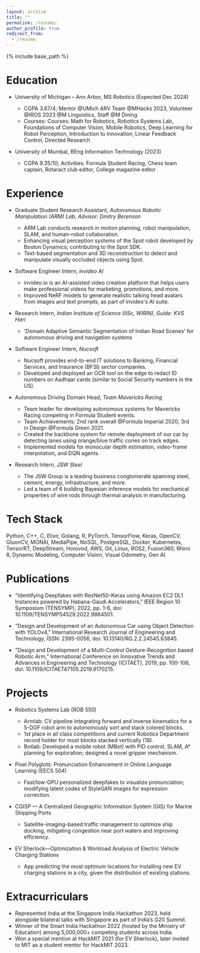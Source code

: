 ```yaml
---
layout: archive
title: ""
permalink: /resume/
author_profile: true
redirect_from:
  - /resume
---
```


{% include base_path %}


Education
======
* University of Michigan – Ann Arbor, MS Robotics (Expected Dec 2024)
  * CGPA 3.67/4; Mentor @UMich ARV Team @MHacks 2023, Volunteer @IROS 2023 @M Linguistics, Staff @M Dining
  * Courses: Courses: Math for Robotics, Robotics Systems Lab, Foundations of Computer Vision, Mobile Robotics, Deep Learning for Robot Perception, Introduction to Innovation, Linear Feedback Control, Directed Research

* University of Mumbai, BEng Information Technology (2023)
  * CGPA 9.35/10; Activities: Formula Student Racing, Chess team captain, Rotaract club editor, College magazine editor


Experience
======
* Graduate Student Research Assistant, <em>Autonomous Robotic Manipulation (ARM) Lab</em>, <em>Advisor: Dmitry Berenson</em>
  * ARM Lab conducts research in motion planning, robot manipulation, SLAM, and human-robot collaboration.
  * Enhancing visual perception systems of the Spot robot developed by Boston Dynamics; contributing to the Spot SDK. 
  * Text-based segmentation and 3D reconstruction to detect and manipulate visually occluded objects using Spot.

* Software Engineer Intern, <em>invideo AI</em>
  * invideo.io is an AI-assisted video creation platform that helps users make professional videos for marketing, promotions, and more.
  * Improved NeRF models to generate realistic talking head avatars from images and text prompts, as part of invideo's AI suite.

* Research Intern, <em>Indian Institute of Science (IISc, WIRIN)</em>, <em>Guide: KVS Hari</em>
  * 'Domain Adaptive Semantic Segmentation of Indian Road Scenes’ for autonomous driving and navigation systems

* Software Engineer Intern, <em>Nucsoft</em>
  * Nucsoft provides end-to-end IT solutions to Banking, Financial Services, and Insurance (BFSI) sector companies.
  * Developed and deployed an OCR tool on the edge to redact ID numbers on Aadhaar cards (similar to Social Security numbers in the US).

* Autonomous Driving Domain Head, <em>Team Mavericks Racing</em>
  * Team leader for developing autonomous systems for Mavericks Racing competing in Formula Student events.
  * Team Achievements: 2nd rank overall @Formula Imperial 2020, 3rd in Design @Formula Green 2021.
  * Created the backbone system for remote deployment of our car by detecting lanes using orange/blue traffic cones on track edges.
  * Implemented models for monocular depth estimation, video-frame interpolation, and DQN agents. 
  
* Research Intern, <em>JSW Steel</em>
  * The JSW Group is a leading business conglomerate spanning steel, cement, energy, infrastructure, and more.
  * Led a team of 6 building Bayesian inference models for mechanical properties of wire rods through thermal analysis in manufacturing.

  
Tech Stack
======
Python, C++, C, Elixir, Golang, R, PyTorch, TensorFlow, Keras, OpenCV, GluonCV, MONAI, MediaPipe, NoSQL, PostgreSQL, Docker, Kubernetes,
TensorRT, DeepStream, Horovod, AWS, Git, Linux, ROS2, Fusion360, Rhino 8, Dynamic Modeling, Computer Vision, Visual Odometry, Gen AI


Publications
======
<!--  <ul>{% for post in site.publications %}
    {% include archive-single-cv.html %}
  {% endfor %}</ul> -->
  
* "Identifying Deepfakes with ResNet50-Keras using Amazon EC2 DL1 Instances powered by Habana-Gaudi Accelerators," IEEE Region 10
Symposium (TENSYMP), 2022, pp. 1-6, doi: 10.1109/TENSYMP54529.2022.9864501.
  
* "Design and Development of an Autonomous Car using Object Detection with YOLOv4," International Research Journal of Engineering
and Technology, ISSN: 2395-0056, doi: 10.13140/RG.2.2.24545.63845.

* "Design and Development of a Multi-Control Gesture-Recognition based Robotic Arm," International Conference on Innovative Trends
and Advances in Engineering and Technology (ICITAET), 2019, pp. 100-106, doi: 10.1109/ICITAET47105.2019.9170215.


Projects
======

* Robotics Systems Lab (ROB 550)
  * Armlab: CV pipeline integrating forward and inverse kinematics for a 5-DOF robot arm to autonomously sort and stack colored blocks.
  * 1st place in all class competitions and current Robotics Department record holder for most blocks stacked vertically (18).
  * Botlab: Developed a mobile robot (MBot) with PID control, SLAM, A* planning for exploration; designed a novel gripper mechanism.

* Pixel Polyglots: Pronunciation Enhancement in Online Language Learning (EECS 504)
  * Fast/low-GPU personalized deepfakes to visualize pronunciation; modifying latent codes of StyleGAN images for expression correction.

* CGISP — A Centralized Geographic Information System (GIS) for Marine Shipping Ports
  * Satellite-imaging-based traffic management to optimize ship docking, mitigating congestion near port waters and improving efficiency.

* EV Sherlock—Optimization & Workload Analysis of Electric Vehicle Charging Stations
  * App predicting the most optimum locations for installing new EV charging stations in a city, given the distribution of existing stations.

  
Extracurriculars
======

* Represented India at the Singapore India Hackathon 2023, held alongside bilateral talks with Singapore as part of India’s G20 Summit.
* Winner of the Smart India Hackathon 2022 (hosted by the Ministry of Education) among 5,000,000+ competing students across India.
* Won a special mention at HackMIT 2021 (for EV Sherlock), later invited to MIT as a student mentor for HackMIT 2023.
